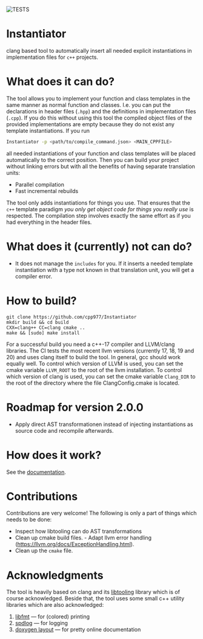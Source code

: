 ![TESTS](https://github.com/cpp977/Instantiator/actions/workflows/tests.yml/badge.svg)

# Instantiator
clang based tool to automatically insert all needed explicit instantiations in implementation files for `c++` projects.

# What does it can do?
The tool allows you to implement your function and class templates in the same manner as normal function and classes.
I.e. you can put the declarations in header files (`.hpp`) and the definitions in implementation files (`.cpp`).
If you do this without using this tool the compiled object files of the provided implementations are empty because they do not exist any template instantiations.
If you run
```bash
Instantiator -p <path/to/compile_command.json> <MAIN_CPPFILE>
```
all needed instantiations of your function and class templates will be placed automatically to the correct position.
Then you can build your project without linking errors but with all the benefits of having separate translation units:
  - Parallel compilation
  - Fast incremental rebuilds
  
The tool only adds instantiations for things you use. That ensures that the `c++` template paradigm *you only get object code for things you really use* is respected.
The compilation step involves exactly the same effort as if you had everything in the header files.

# What does it (currently) not can do?
  - It does not manage the `includes` for you. If it inserts a needed template instantiation with a type not known in that translation unit, you will get a compiler error.

# How to build?
```
git clone https://github.com/cpp977/Instantiator
mkdir build && cd build
CXX=clang++ CC=clang cmake ..
make && [sudo] make install
```
For a successful build you need a c++-17 compiler and LLVM/clang libraries.
The CI tests the most recent llvm versions (currently 17, 18, 19 and 20) and uses clang itself to build the tool.
In general, gcc should work equally well.
To control which version of LLVM is used, you can set the cmake variable `LLVM_ROOT` to the root of the llvm installation.
To control which version of clang is used, you can set the cmake variable `Clang_DIR` to the root of the directory where the file ClangConfig.cmake is located.

# Roadmap for version 2.0.0
  - Apply direct AST transformationen instead of injecting instantiations as source code and recompile afterwards.

# How does it work?
See the [documentation](https://cpp977.github.io/Instantiator/).

# Contributions
Contributions are very welcome!
The following is only a part of things which needs to be done:
  - Inspect how libtooling can do AST transformations
  - Clean up cmake build files.  - Adapt llvm error handling (https://llvm.org/docs/ExceptionHandling.html).
  - Clean up the `cmake` file.


# Acknowledgments
The tool is heavily based on clang and its [libtooling](https://clang.llvm.org/docs/LibTooling.html) library which is of course acknowledged.
Beside that, the tool uses some small c++ utility libraries which are also acknowledged:
  1. [libfmt](https://github.com/fmtlib/fmt) — for (colored) printing
  2. [spdlog](https://github.com/gabime/spdlog) — for logging
  3. [doxygen layout](https://github.com/jothepro/doxygen-awesome-css) — for pretty online documentation
